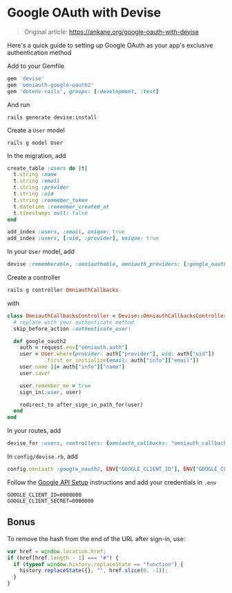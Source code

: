 # Google OAuth with Devise

> Original article: <https://ankane.org/google-oauth-with-devise>

Here's a quick guide to setting up Google OAuth as your app's exclusive authentication method

Add to your Gemfile

```ruby
gem 'devise'
gem 'omniauth-google-oauth2'
gem 'dotenv-rails', groups: [:development, :test]

```

And run

```command
rails generate devise:install

```

Create a `User` model

```command
rails g model User

```

In the migration, add

```ruby
create_table :users do |t|
  t.string :name
  t.string :email
  t.string :provider
  t.string :uid
  t.string :remember_token
  t.datetime :remember_created_at
  t.timestamps null: false
end

add_index :users, :email, unique: true
add_index :users, [:uid, :provider], unique: true

```

In your `User` model, add

```ruby
devise :rememberable, :omniauthable, omniauth_providers: [:google_oauth2]

```

Create a controller

```ruby
rails g controller OmniauthCallbacks

```

with

```ruby
class OmniauthCallbacksController < Devise::OmniauthCallbacksController
  # replace with your authenticate method
  skip_before_action :authenticate_user!

  def google_oauth2
    auth = request.env["omniauth.auth"]
    user = User.where(provider: auth["provider"], uid: auth["uid"])
            .first_or_initialize(email: auth["info"]["email"])
    user.name ||= auth["info"]["name"]
    user.save!

    user.remember_me = true
    sign_in(:user, user)

    redirect_to after_sign_in_path_for(user)
  end
end

```

In your routes, add

```ruby
devise_for :users, controllers: {omniauth_callbacks: "omniauth_callbacks"}

```

In `config/devise.rb`, add

```ruby
config.omniauth :google_oauth2, ENV["GOOGLE_CLIENT_ID"], ENV["GOOGLE_CLIENT_SECRET"], access_type: "online"

```

Follow the [Google API Setup](https://github.com/zquestz/omniauth-google-oauth2#google-api-setup) instructions and add your credentials in `.env`

```command
GOOGLE_CLIENT_ID=0000000
GOOGLE_CLIENT_SECRET=0000000

```

Bonus
-----

To remove the hash from the end of the URL after sign-in, use:

```javascript
var href = window.location.href;
if (href[href.length - 1] === "#") {
  if (typeof window.history.replaceState == "function") {
    history.replaceState({}, "", href.slice(0, -1));
  }
}

```
